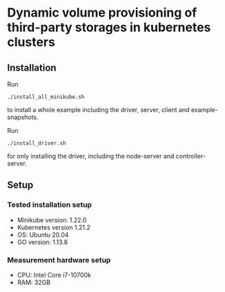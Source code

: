 # Dynamic volume provisioning of third-party storages in kubernetes clusters

## Installation
Run
```
./install_all_minikube.sh
```
to install a whole example including the driver, server, client and example-snapshots.

Run
```
./install_driver.sh
```
for only installing the driver, including the node-server and controller-server.

## Setup

### Tested installation setup
* Minikube version: 1.22.0
* Kubernetes version 1.21.2 
* OS: Ubuntu 20.04
* GO version: 1.13.8

### Measurement hardware setup
* CPU: Intel Core i7-10700k
* RAM: 32GB
